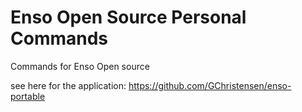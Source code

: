 # Enso Open Source Personal Commands
Commands for Enso Open source

see here for the application: https://github.com/GChristensen/enso-portable
